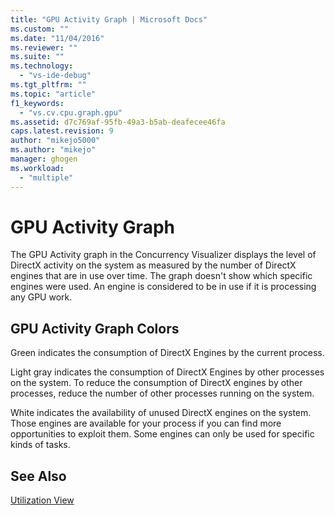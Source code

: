 ```yaml
---
title: "GPU Activity Graph | Microsoft Docs"
ms.custom: ""
ms.date: "11/04/2016"
ms.reviewer: ""
ms.suite: ""
ms.technology: 
  - "vs-ide-debug"
ms.tgt_pltfrm: ""
ms.topic: "article"
f1_keywords: 
  - "vs.cv.cpu.graph.gpu"
ms.assetid: d7c769af-95fb-49a3-b5ab-deafecee46fa
caps.latest.revision: 9
author: "mikejo5000"
ms.author: "mikejo"
manager: ghogen
ms.workload: 
  - "multiple"
---
```

# GPU Activity Graph
The GPU Activity graph in the Concurrency Visualizer displays the level of DirectX activity on the system as measured by the number of DirectX engines that are in use over time.  The graph doesn't show which specific engines were used.  An engine is considered to be in use if it is processing any GPU work.  
  
## GPU Activity Graph Colors  
 Green indicates the consumption of DirectX Engines by the current process.  
  
 Light gray indicates the consumption of DirectX Engines by other processes on the system. To reduce the consumption of DirectX engines by other processes, reduce the number of other processes running on the system.  
  
 White indicates the availability of unused DirectX engines on the system. Those engines are available for your process if you can find more opportunities to exploit them. Some engines can only be used for specific kinds of tasks.  
  
## See Also  
 [Utilization View](../profiling/utilization-view.md)